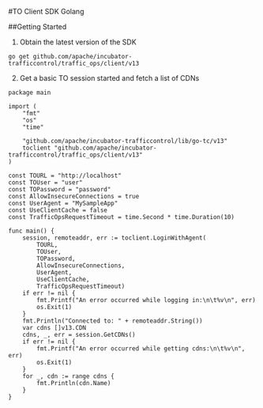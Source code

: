 #TO Client SDK Golang

##Getting Started
1. Obtain the latest version of the SDK

`go get github.com/apache/incubator-trafficcontrol/traffic_ops/client/v13`

2. Get a basic TO session started and fetch a list of CDNs
```
package main

import (
	"fmt"
	"os"
	"time"

	"github.com/apache/incubator-trafficcontrol/lib/go-tc/v13"
	toclient "github.com/apache/incubator-trafficcontrol/traffic_ops/client/v13"
)

const TOURL = "http://localhost"
const TOUser = "user"
const TOPassword = "password"
const AllowInsecureConnections = true
const UserAgent = "MySampleApp"
const UseClientCache = false
const TrafficOpsRequestTimeout = time.Second * time.Duration(10)

func main() {
	session, remoteaddr, err := toclient.LoginWithAgent(
		TOURL,
		TOUser,
		TOPassword,
		AllowInsecureConnections,
		UserAgent,
		UseClientCache,
		TrafficOpsRequestTimeout)
	if err != nil {
		fmt.Printf("An error occurred while logging in:\n\t%v\n", err)
		os.Exit(1)
	}
	fmt.Println("Connected to: " + remoteaddr.String())
	var cdns []v13.CDN
	cdns, _, err = session.GetCDNs()
	if err != nil {
		fmt.Printf("An error occurred while getting cdns:\n\t%v\n", err)
		os.Exit(1)
	}
	for _, cdn := range cdns {
		fmt.Println(cdn.Name)
	}
}
```
